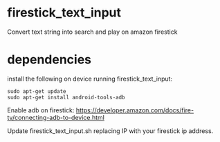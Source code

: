 # firestick_text_input
Convert text string into search and play on amazon firestick

# dependencies

install the following on device running firestick_text_input:
```
sudo apt-get update
sudo apt-get install android-tools-adb
```

Enable adb on firestick: 
  https://developer.amazon.com/docs/fire-tv/connecting-adb-to-device.html

Update firestick_text_input.sh replacing IP with your firestick ip address.
